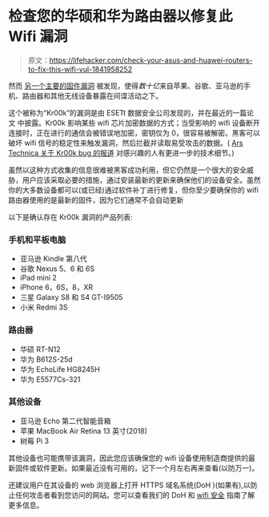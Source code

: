 # 检查您的华硕和华为路由器以修复此 Wifi 漏洞

> 原文：<https://lifehacker.com/check-your-asus-and-huawei-routers-to-fix-this-wifi-vul-1841958252>

然而 [另一个主要的固件漏洞](https://lifehacker.com/how-to-check-your-usb-devices-for-unsafe-firmware-1841773522) 被发现，使得*数十亿*来自苹果、谷歌、亚马逊的手机、路由器和其他无线设备暴露在间谍活动之下。



这个被称为“Kr00k”的漏洞是由 ESETt 数据安全公司发现的，并在最近的一篇论文 中披露。Kr00k 影响某些 wifi 芯片加密数据的方式；当受影响的 wifi 设备断开连接时，正在进行的通信会被错误地加密，密钥仅为 0，很容易被解密。黑客可以破坏 wifi 信号的稳定性来触发漏洞，然后拦截并读取易受攻击的数据。( [Ars Technica 关于 Kr00k bug 的报道](https://arstechnica.com/information-technology/2020/02/flaw-in-billions-of-wi-fi-devices-left-communications-open-to-eavesdroppng/) 对感兴趣的人有更进一步的技术细节。)

虽然以这种方式收集的信息很难被黑客成功利用，但它仍然是一个很大的安全威胁，用户应该采取必要的措施，通过安装最新的更新来确保他们的设备安全。虽然你的大多数设备都可以(或已经)通过软件补丁进行修复，但你至少要确保你的 wifi 路由器使用的是最新的固件，因为它们通常不会自动更新

以下是确认存在 Kr00k 漏洞的产品列表:

### **手机和平板电脑**

*   亚马逊 Kindle 第八代
*   谷歌 Nexus 5、6 和 6S
*   iPad mini 2
*   iPhone 6，6S，8，XR
*   三星 Galaxy S8 和 S4 GT-I9505
*   小米 Redmi 3S

### **路由器**

*   华硕 RT-N12
*   华为 B612S-25d
*   华为 EchoLife HG8245H
*   华为 E5577Cs-321

### **其他设备**

*   亚马逊 Echo 第二代智能音箱
*   苹果 MacBook Air Retina 13 英寸(2018)
*   树莓 Pi 3

其他设备也可能携带该漏洞，因此您应该确保您的 wifi 设备使用制造商提供的最新固件或软件更新。如果最近没有可用的，记下一个月左右再来查看(以防万一)。

还建议用户在其设备的 web 浏览器上打开 HTTPS 域名系统(DoH )(如果有),以防止任何攻击者看到您访问的网站。您可以查看我们的 DoH 和 [wifi 安全](https://lifehacker.com/introducing-lifehackers-complete-guide-to-wifi-1836980730) 指南了解更多信息。